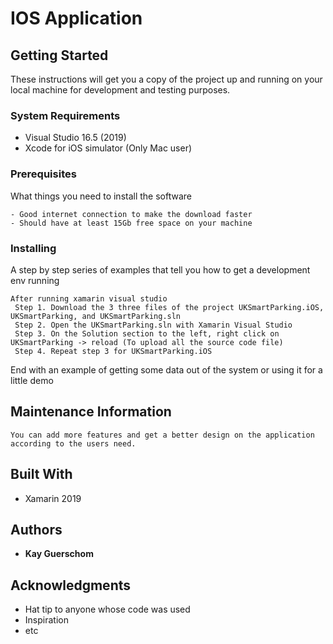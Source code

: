 # IOS Application


## Getting Started

These instructions will get you a copy of the project up and running on your local machine for development and testing purposes.

### System Requirements
* Visual Studio 16.5 (2019)
* Xcode for iOS simulator (Only Mac user)

### Prerequisites

What things you need to install the software

```
- Good internet connection to make the download faster
- Should have at least 15Gb free space on your machine

```

### Installing

A step by step series of examples that tell you how to get a development env running


```
After running xamarin visual studio
 Step 1. Download the 3 three files of the project UKSmartParking.iOS, UKSmartParking, and UKSmartParking.sln 
 Step 2. Open the UKSmartParking.sln with Xamarin Visual Studio
 Step 3. On the Solution section to the left, right click on UKSmartParking -> reload (To upload all the source code file)
 Step 4. Repeat step 3 for UKSmartParking.iOS
```


End with an example of getting some data out of the system or using it for a little demo

## Maintenance Information
```
You can add more features and get a better design on the application according to the users need.
```

## Built With

* Xamarin 2019 

## Authors

* **Kay Guerschom** 


## Acknowledgments

* Hat tip to anyone whose code was used
* Inspiration
* etc
